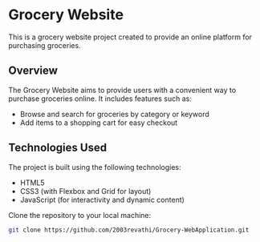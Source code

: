 # Grocery Website

This is a grocery website project created to provide an online platform for purchasing groceries.

## Overview

The Grocery Website aims to provide users with a convenient way to purchase groceries online. It includes features such as:

- Browse and search for groceries by category or keyword
- Add items to a shopping cart for easy checkout

## Technologies Used

The project is built using the following technologies:

- HTML5
- CSS3 (with Flexbox and Grid for layout)
- JavaScript (for interactivity and dynamic content)

Clone the repository to your local machine:

   ```bash
   git clone https://github.com/2003revathi/Grocery-WebApplication.git

